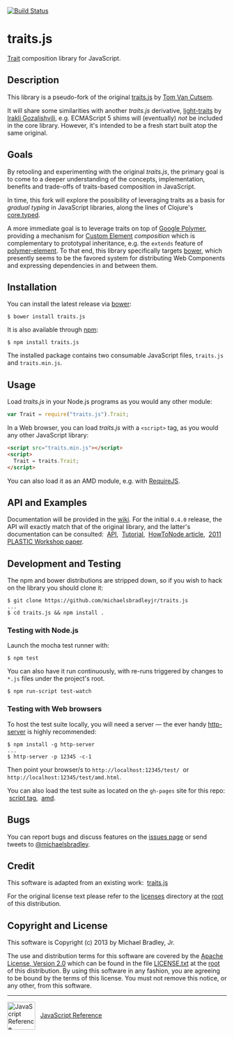 [![Build Status](https://secure.travis-ci.org/michaelsbradleyjr/traits.js.png?branch=master)](https://travis-ci.org/michaelsbradleyjr/traits.js)

# traits.js

[Trait](https://en.wikipedia.org/wiki/Trait_%28computer_programming%29) composition library for JavaScript.

## Description

This library is a pseudo-fork of the original [traits.js](http://soft.vub.ac.be/~tvcutsem/traitsjs/) by [Tom Van Cutsem](http://soft.vub.ac.be/soft/members/tomvancutsem).

It will share some similarities with another *traits.js* derivative, [light-traits](https://github.com/Gozala/light-traits/) by [Irakli Gozalishvili](https://github.com/Gozala), e.g. ECMAScript 5 shims will (eventually) *not* be included in the core library. However, it's intended to be a fresh start built atop the same original.

## Goals

By retooling and experimenting with the original *traits.js*, the primary goal is to come to a deeper understanding of the concepts, implementation, benefits and trade-offs of traits-based composition in JavaScript.

In time, this fork will explore the possibility of leveraging traits as a basis for *gradual typing* in JavaScript libraries, along the lines of Clojure's [core.typed](https://github.com/clojure/core.typed).

A more immediate goal is to leverage traits on top of [Google Polymer](http://www.polymer-project.org/), providing a mechanism for [Custom Element](http://www.w3.org/TR/custom-elements/) *composition* which is complementary to prototypal inheritance, e.g. the `extends` feature of [polymer-element](http://www.polymer-project.org/polymer.html). To that end, this library specifically targets [bower](http://bower.io/), which presently seems to be the favored system for distributing Web Components and expressing dependencies in and between them.

## Installation

You can install the latest release via [bower](http://bower.io/):

```shell
$ bower install traits.js
```

It is also available through [npm](https://npmjs.org/package/traits.js):

```shell
$ npm install traits.js
```

The installed package contains two consumable JavaScript files, `traits.js` and `traits.min.js`.

## Usage

Load *traits.js* in your Node.js programs as you would any other module:

```javascript
var Trait = require("traits.js").Trait;
```

In a Web browser, you can load *traits.js* with a `<script>` tag, as you would any other JavaScript library:

```html
<script src="traits.min.js"></script>
<script>
  Trait = traits.Trait;
</script>
```

You can also load it as an AMD module, e.g. with [RequireJS](http://requirejs.org/).

## API and Examples

Documentation will be provided in the [wiki](https://github.com/michaelsbradleyjr/traits.js/wiki). For the initial `0.4.0` release, the API will exactly match that of the original library, and the latter's documentation can be consulted: &nbsp;[API](http://soft.vub.ac.be/~tvcutsem/traitsjs/api.html), &nbsp;[Tutorial](http://soft.vub.ac.be/~tvcutsem/traitsjs/tutorial.html), &nbsp;[HowToNode article](http://howtonode.org/traitsjs), &nbsp;[2011 PLASTIC Workshop paper](http://es-lab.googlecode.com/files/traitsJS_PLASTIC2011_final.pdf).

## Development and Testing

The npm and bower distributions are stripped down, so if you wish to hack on the library you should clone it:

```shell
$ git clone https://github.com/michaelsbradleyjr/traits.js
...
$ cd traits.js && npm install .
```

### Testing with Node.js

Launch the mocha test runner with:

```shell
$ npm test
```

You can also have it run continuously, with re-runs triggered by changes to `*.js` files under the project's root.

```shell
$ npm run-script test-watch
```

### Testing with Web browsers

To host the test suite locally, you will need a server &mdash; the ever handy [http-server](https://github.com/nodeapps/http-server) is highly recommended:

```shell
$ npm install -g http-server
...
$ http-server -p 12345 -c-1
```

Then point your browser/s to `http://localhost:12345/test/` &nbsp;or&nbsp; `http://localhost:12345/test/amd.html`.

You can also load the test suite as located on the `gh-pages` site for this repo: &nbsp;[script tag](http://michaelsbradleyjr.github.io/traits.js/test/), &nbsp;[amd](http://michaelsbradleyjr.github.io/traits.js/test/amd.html).

## Bugs

You can report bugs and discuss features on the [issues page](http://github.com/michaelsbradleyjr/traits.js/issues) or send tweets to [@michaelsbradley](https://twitter.com/michaelsbradley).

## Credit

This software is adapted from an existing work: &nbsp;[traits.js](http://soft.vub.ac.be/~tvcutsem/traitsjs/)

For the original license text please refer to the [licenses](https://github.com/michaelsbradleyjr/traits.js/tree/master/licenses) directory at the [root](https://github.com/michaelsbradleyjr/traits.js/tree/master/) of this distribution.

## Copyright and License

This software is Copyright (c) 2013 by Michael Bradley, Jr.

The use and distribution terms for this software are covered by the [Apache License, Version 2.0](http://www.apache.org/licenses/LICENSE-2.0) which can be found in the file [LICENSE.txt](http://michaelsbradleyjr.github.io/traits.js/LICENSE.txt) at the [root](https://github.com/michaelsbradleyjr/traits.js/tree/master/) of this distribution. By using this software in any fashion, you are agreeing to be bound by the terms of this license. You must not remove this notice, or any other, from this software.

---------------------------------------

<div align="left">
  <a href="https://developer.mozilla.org/en-US/docs/JavaScript/Reference" title="JavaScript Reference"><img src="http://upload.wikimedia.org/wikipedia/en/d/d6/Mozilla_Developer_Network.png" alt="JavaScript Reference" width="64" heigh="73" align="center"/></a>&nbsp;&nbsp;&nbsp;<a href="https://developer.mozilla.org/en-US/docs/JavaScript/Reference">JavaScript Reference</a>
</div>
